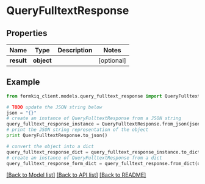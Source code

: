 # QueryFulltextResponse


## Properties

Name | Type | Description | Notes
------------ | ------------- | ------------- | -------------
**result** | **object** |  | [optional] 

## Example

```python
from formkiq_client.models.query_fulltext_response import QueryFulltextResponse

# TODO update the JSON string below
json = "{}"
# create an instance of QueryFulltextResponse from a JSON string
query_fulltext_response_instance = QueryFulltextResponse.from_json(json)
# print the JSON string representation of the object
print QueryFulltextResponse.to_json()

# convert the object into a dict
query_fulltext_response_dict = query_fulltext_response_instance.to_dict()
# create an instance of QueryFulltextResponse from a dict
query_fulltext_response_form_dict = query_fulltext_response.from_dict(query_fulltext_response_dict)
```
[[Back to Model list]](../README.md#documentation-for-models) [[Back to API list]](../README.md#documentation-for-api-endpoints) [[Back to README]](../README.md)


